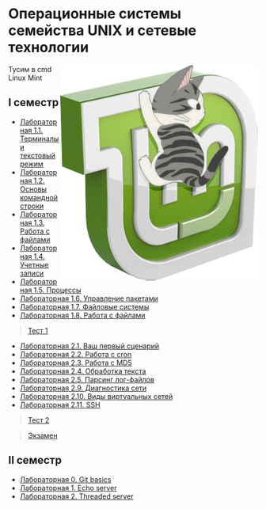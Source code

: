 # Операционные системы семейства UNIX и сетевые технологии

<img src="https://github.com/Cat-in-box/FA/blob/png/git%20linux.png" align="right" width=400 height=436/>

Тусим в cmd Linux Mint

## I семестр
* [Лабораторная 1.1. Терминалы и текстовый режим](https://github.com/Cat-in-box/FA/tree/master/2%20%D0%BA%D1%83%D1%80%D1%81/UNIX/%D0%9B%D0%B0%D0%B1%D0%BE%D1%80%D0%B0%D1%82%D0%BE%D1%80%D0%BD%D0%B0%D1%8F%201.1)
* [Лабораторная 1.2. Основы командной строки](https://github.com/Cat-in-box/FA/tree/master/2%20%D0%BA%D1%83%D1%80%D1%81/UNIX/%D0%9B%D0%B0%D0%B1%D0%BE%D1%80%D0%B0%D1%82%D0%BE%D1%80%D0%BD%D0%B0%D1%8F%201.2)
* [Лабораторная 1.3. Работа с файлами](https://github.com/Cat-in-box/FA/tree/master/2%20%D0%BA%D1%83%D1%80%D1%81/UNIX/%D0%9B%D0%B0%D0%B1%D0%BE%D1%80%D0%B0%D1%82%D0%BE%D1%80%D0%BD%D0%B0%D1%8F%201.3)
* [Лабораторная 1.4. Учетные записи](https://github.com/Cat-in-box/FA/tree/master/2%20%D0%BA%D1%83%D1%80%D1%81/UNIX/%D0%9B%D0%B0%D0%B1%D0%BE%D1%80%D0%B0%D1%82%D0%BE%D1%80%D0%BD%D0%B0%D1%8F%201.4)
* [Лабораторная 1.5. Процессы](https://github.com/Cat-in-box/FA/tree/master/2%20%D0%BA%D1%83%D1%80%D1%81/UNIX/%D0%9B%D0%B0%D0%B1%D0%BE%D1%80%D0%B0%D1%82%D0%BE%D1%80%D0%BD%D0%B0%D1%8F%201.5)
* [Лабораторная 1.6. Управление пакетами](https://github.com/Cat-in-box/FA/tree/master/2%20%D0%BA%D1%83%D1%80%D1%81/UNIX/%D0%9B%D0%B0%D0%B1%D0%BE%D1%80%D0%B0%D1%82%D0%BE%D1%80%D0%BD%D0%B0%D1%8F%201.6)
* [Лабораторная 1.7. Файловые системы](https://github.com/Cat-in-box/FA/tree/master/2%20%D0%BA%D1%83%D1%80%D1%81/UNIX/%D0%9B%D0%B0%D0%B1%D0%BE%D1%80%D0%B0%D1%82%D0%BE%D1%80%D0%BD%D0%B0%D1%8F%201.7)
* [Лабораторная 1.8. Работа с файлами](https://github.com/Cat-in-box/FA/tree/master/2%20%D0%BA%D1%83%D1%80%D1%81/UNIX/%D0%9B%D0%B0%D0%B1%D0%BE%D1%80%D0%B0%D1%82%D0%BE%D1%80%D0%BD%D0%B0%D1%8F%201.8)
> [Тест 1](https://github.com/Cat-in-box/FA/tree/master/2%20%D0%BA%D1%83%D1%80%D1%81/UNIX/%D0%A2%D0%B5%D1%81%D1%82%201)
* [Лабораторная 2.1. Ваш первый сценарий](https://github.com/Cat-in-box/FA/tree/master/2%20%D0%BA%D1%83%D1%80%D1%81/UNIX/%D0%9B%D0%B0%D0%B1%D0%BE%D1%80%D0%B0%D1%82%D0%BE%D1%80%D0%BD%D0%B0%D1%8F%202.1)
* [Лабораторная 2.2. Работа с cron](https://github.com/Cat-in-box/FA/tree/master/2%20%D0%BA%D1%83%D1%80%D1%81/UNIX/%D0%9B%D0%B0%D0%B1%D0%BE%D1%80%D0%B0%D1%82%D0%BE%D1%80%D0%BD%D0%B0%D1%8F%202.2)
* [Лабораторная 2.3. Работа с MD5](https://github.com/Cat-in-box/FA/tree/master/2%20%D0%BA%D1%83%D1%80%D1%81/UNIX/%D0%9B%D0%B0%D0%B1%D0%BE%D1%80%D0%B0%D1%82%D0%BE%D1%80%D0%BD%D0%B0%D1%8F%202.3)
* [Лабораторная 2.4. Обработка текста](https://github.com/Cat-in-box/FA/tree/master/2%20%D0%BA%D1%83%D1%80%D1%81/UNIX/%D0%9B%D0%B0%D0%B1%D0%BE%D1%80%D0%B0%D1%82%D0%BE%D1%80%D0%BD%D0%B0%D1%8F%202.4)
* [Лабораторная 2.5. Парсинг лог-файлов](https://github.com/Cat-in-box/FA/tree/master/2%20%D0%BA%D1%83%D1%80%D1%81/UNIX/%D0%9B%D0%B0%D0%B1%D0%BE%D1%80%D0%B0%D1%82%D0%BE%D1%80%D0%BD%D0%B0%D1%8F%202.5)
* [Лабораторная 2.9. Диагностика сети](https://github.com/Cat-in-box/FA/tree/master/2%20%D0%BA%D1%83%D1%80%D1%81/UNIX/%D0%9B%D0%B0%D0%B1%D0%BE%D1%80%D0%B0%D1%82%D0%BE%D1%80%D0%BD%D0%B0%D1%8F%202.9)
* [Лабораторная 2.10. Виды виртуальных сетей](https://github.com/Cat-in-box/FA/tree/master/2%20%D0%BA%D1%83%D1%80%D1%81/UNIX/%D0%9B%D0%B0%D0%B1%D0%BE%D1%80%D0%B0%D1%82%D0%BE%D1%80%D0%BD%D0%B0%D1%8F%202.10)
* [Лабораторная 2.11. SSH](https://github.com/Cat-in-box/FA/tree/master/2%20%D0%BA%D1%83%D1%80%D1%81/UNIX/%D0%9B%D0%B0%D0%B1%D0%BE%D1%80%D0%B0%D1%82%D0%BE%D1%80%D0%BD%D0%B0%D1%8F%202.11)
> [Тест 2](https://github.com/Cat-in-box/FA/tree/master/2%20%D0%BA%D1%83%D1%80%D1%81/UNIX/%D0%A2%D0%B5%D1%81%D1%82%202)

> [Экзамен](https://github.com/Cat-in-box/FA/tree/master/2%20%D0%BA%D1%83%D1%80%D1%81/UNIX/%D0%AD%D0%BA%D0%B7%D0%B0%D0%BC%D0%B5%D0%BD)

## II семестр

* [Лабораторная 0. Git basics](https://github.com/Cat-in-box/FA/tree/master/2%20%D0%BA%D1%83%D1%80%D1%81/UNIX/%D0%9B%D0%B0%D0%B1%D0%BE%D1%80%D0%B0%D1%82%D0%BE%D1%80%D0%BD%D0%B0%D1%8F%200)
* [Лабораторная 1. Echo server](https://github.com/Cat-in-box/FA/tree/master/2%20%D0%BA%D1%83%D1%80%D1%81/UNIX/%D0%9B%D0%B0%D0%B1%D0%BE%D1%80%D0%B0%D1%82%D0%BE%D1%80%D0%BD%D0%B0%D1%8F%201)
* [Лабораторная 2. Threaded server](https://github.com/Cat-in-box/FA/tree/master/2%20%D0%BA%D1%83%D1%80%D1%81/UNIX/%D0%9B%D0%B0%D0%B1%D0%BE%D1%80%D0%B0%D1%82%D0%BE%D1%80%D0%BD%D0%B0%D1%8F%202)

